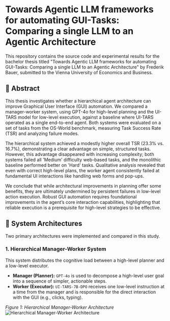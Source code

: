# Towards Agentic LLM frameworks for automating GUI-Tasks: Comparing a single LLM to an Agentic Architecture

This repository contains the source code and experimental results for the bachelor thesis titled "Towards Agentic LLM frameworks for automating GUI-Tasks: Comparing a single LLM to an Agentic Architecture" by Frederik Bauer, submitted to the Vienna University of Economics and Business.

## 📖 Abstract

This thesis investigates whether a hierarchical agent architecture can improve Graphical User Interface (GUI) automation. We compared a manager-worker system, using GPT-4o for high-level planning and the UI-TARS model for low-level execution, against a baseline where UI-TARS operated as a single end-to-end agent. Both systems were evaluated on a set of tasks from the OS-World benchmark, measuring Task Success Rate (TSR) and analyzing failure modes.

The hierarchical system achieved a modestly higher overall TSR (23.3% vs. 16.7%), demonstrating a clear advantage on simple, structured tasks. However, this advantage disappeared with increasing complexity; both systems failed all 'Medium' difficulty web-based tasks, and the monolithic baseline performed better on 'Hard' tasks. Qualitative analysis revealed that even with correct high-level plans, the worker agent consistently failed at fundamental UI interactions like handling web forms and pop-ups.

We conclude that while architectural improvements in planning offer some benefits, they are ultimately undermined by persistent failures in low-level action execution. Robust GUI automation requires foundational improvements in the agent’s core interaction capabilities, highlighting that reliable execution is a prerequisite for high-level strategies to be effective.

## 🤖 System Architectures

Two primary architectures were implemented and compared in this study.

### 1. Hierarchical Manager-Worker System

This system distributes the cognitive load between a high-level planner and a low-level executor.

* **Manager (Planner):** `GPT-4o` is used to decompose a high-level user goal into a sequence of simpler, actionable steps.
* **Worker (Executor):** `UI-TARS-7B-DPO` receives one low-level instruction at a time from the manager and is responsible for the direct interaction with the GUI (e.g., clicks, typing).

*Figure 1: Hierarchical Manager-Worker Architecture*
![Hierarchical Manager-Worker Architecture](agenticLlmFrameworksForAutomatingGuiTasks/resources/ExecutionFlowAgenticArchitecture.png)
